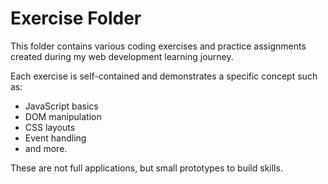 # Exercise Folder

This folder contains various coding exercises and practice assignments created during my web development learning journey.

Each exercise is self-contained and demonstrates a specific concept such as:

- JavaScript basics
- DOM manipulation
- CSS layouts
- Event handling
- and more.

These are not full applications, but small prototypes to build skills.
